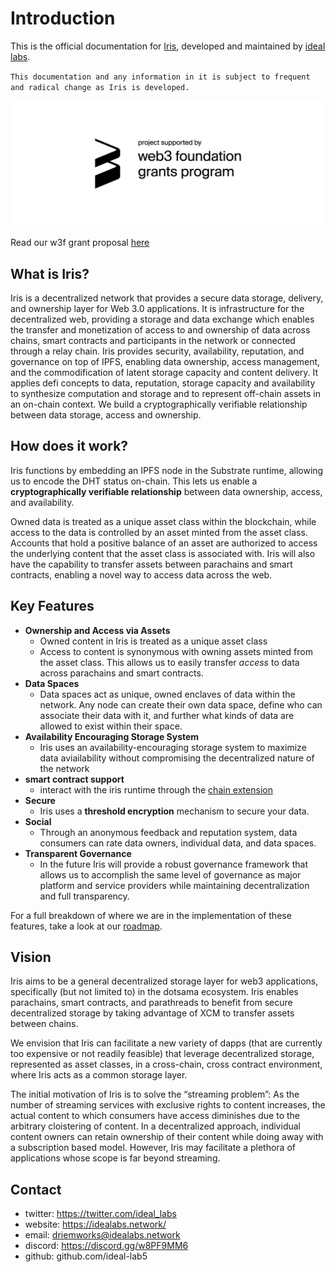 # Introduction

This is the official documentation for [Iris](https://github.com/ideal-lab5/substrate/tree/iris), developed and maintained by [ideal labs](https://idealabs.network).

`This documentation and any information in it is subject to frequent and radical change as Iris is developed.`

![sponsored by web3 foundation](./resources/web3_foundation_grants_badge_black.png)

Read our w3f grant proposal [here](https://github.com/w3f/Grants-Program/blob/master/applications/iris.md)

## What is Iris?

Iris is a decentralized network that provides a secure data storage, delivery, and ownership layer for Web 3.0 applications. It is infrastructure for the decentralized web, providing a storage and data exchange which enables the transfer and monetization of access to and ownership of data across chains, smart contracts and participants in the network or connected through a relay chain. Iris provides security, availability, reputation, and governance on top of IPFS, enabling data ownership, access management, and the commodification of latent storage capacity and content delivery. It applies defi concepts to data, reputation, storage capacity and availability to synthesize computation and storage and to represent off-chain assets in an on-chain context. We build a cryptographically verifiable relationship between data storage, access and ownership.

## How does it work?

Iris functions by embedding an IPFS node in the Substrate runtime, allowing us to encode the DHT status on-chain. This lets us enable a **cryptographically verifiable relationship** between data ownership, access, and availability.

Owned data is treated as a unique asset class within the blockchain, while access to the data is controlled by an asset minted from the asset class. Accounts that hold a positive balance of an asset are authorized to access the underlying content that the asset class is associated with. Iris will also have the capability to transfer assets between parachains and smart contracts, enabling a novel way to access data across the web.

## Key Features

- **Ownership and Access via Assets**
  - Owned content in Iris is treated as a unique asset class
  - Access to content is synonymous with owning assets minted from the asset class. This allows us to easily transfer *access* to data across parachains and smart contracts.
- **Data Spaces**
  - Data spaces act as unique, owned enclaves of data within the network. Any node can create their own data space, define who can associate their data with it, and further what kinds of data are allowed to exist within their space.
- **Availability Encouraging Storage System**
  - Iris uses an availability-encouraging storage system to maximize data aviailability without compromising the decentralized nature of the network
- **smart contract support**
  - interact with the iris runtime through the [chain extension](./contracts_chain_extension.md)
- **Secure**
  - Iris uses a **threshold encryption** mechanism to secure your data.
- **Social**
  - Through an anonymous feedback and reputation system, data consumers can rate data owners, individual data, and data spaces.
- **Transparent Governance**
  - In the future Iris will provide a robust governance framework that allows us to accomplish the same level of governance as major platform and service providers while maintaining decentralization and full transparency.

For a full breakdown of where we are in the implementation of these features, take a look at our [roadmap](./quickstart/development_status.md).

## Vision

Iris aims to be a general decentralized storage layer for web3 applications, specifically (but not limited to) in the dotsama ecosystem. Iris enables parachains, smart contracts, and parathreads to benefit from secure decentralized storage by taking advantage of XCM to transfer assets between chains.

We envision that Iris can facilitate a new variety of dapps (that are currently too expensive or not readily feasible) that leverage decentralized storage, represented as asset classes, in a cross-chain, cross contract environment, where Iris acts as a common storage layer.

The initial motivation of Iris is to solve the “streaming problem”: As the number of streaming services with exclusive rights to content increases, the actual content to which consumers have access diminishes due to the arbitrary cloistering of content. In a decentralized approach, individual content owners can retain ownership of their content while doing away with a subscription based model. However, Iris may facilitate a plethora of applications whose scope is far beyond streaming.

## Contact

- twitter: https://twitter.com/ideal_labs
- website: https://idealabs.network/
- email: driemworks@idealabs.network
- discord: https://discord.gg/w8PF9MM6
- github: github.com/ideal-lab5
